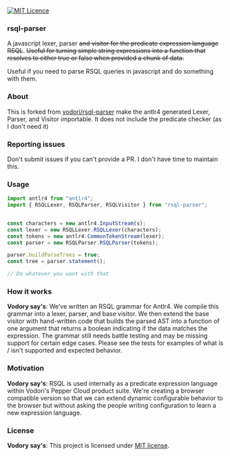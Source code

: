 [![MIT Licence](https://badges.frapsoft.com/os/mit/mit.svg?v=103)](https://opensource.org/licenses/mit-license.php)


### rsql-parser

A javascript lexer, parser ~~and visitor for the predicate expression language RSQL~~. ~~Useful for turning
simple string expressions into a function that resolves to either true or false when provided 
a chunk of data.~~

Useful if you need to parse RSQL queries in javascript and do something with them.

### About

This is forked from [vodori/rsql-parser](https://github.com/vodori/rsql-parser) make the antlr4 generated Lexer, Parser, and Visitor importable. 
It does not include the predicate checker (as I don't need it)

### Reporting issues

Don't submit issues if you can't provide a PR. I don't have time to maintain this.

### Usage

```javascript
import antlr4 from "antlr4";
import { RSQLLexer, RSQLParser, RSQLVisitor } from "rsql-parser";


const characters = new antlr4.InputStream(s);
const lexer = new RSQLLexer.RSQLLexer(characters);
const tokens = new antlr4.CommonTokenStream(lexer);
const parser = new RSQLParser.RSQLParser(tokens);

parser.buildParseTrees = true;
const tree = parser.statement();

// Do whatever you want with that

```

### How it works 

**Vodory say's**: We've written an RSQL grammar for Antlr4. We compile this grammar into a lexer, parser, and base visitor. We then
extend the base visitor with hand-written code that builds the parsed AST into a function of one argument that returns
a boolean indicating if the data matches the expression. The grammar still needs battle testing and may be missing
support for certain edge cases. Please see the tests for examples of what is / isn't supported and expected behavior.

### Motivation

**Vodory say's**: RSQL is used internally as a predicate expression language within Vodori's Pepper Cloud product suite. We're creating
a browser compatible version so that we can extend dynamic configurable behavior to the browser but without asking the 
people writing configuration to learn a new expression language.

### License

**Vodory say's**: This project is licensed under [MIT license](http://opensource.org/licenses/MIT).
